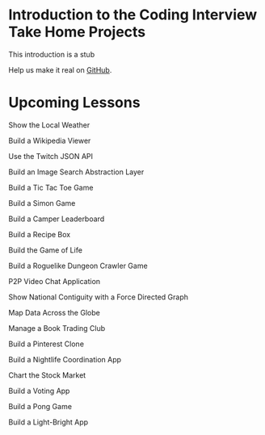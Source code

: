 # Introduction to the Coding Interview Take Home Projects #

This introduction is a stub

Help us make it real on [GitHub](https://github.com/freeCodeCamp/learn/tree/master/src/introductions).

# Upcoming Lessons #

Show the Local Weather

Build a Wikipedia Viewer

Use the Twitch JSON API

Build an Image Search Abstraction Layer

Build a Tic Tac Toe Game

Build a Simon Game

Build a Camper Leaderboard

Build a Recipe Box

Build the Game of Life

Build a Roguelike Dungeon Crawler Game

P2P Video Chat Application

Show National Contiguity with a Force Directed Graph

Map Data Across the Globe

Manage a Book Trading Club

Build a Pinterest Clone

Build a Nightlife Coordination App

Chart the Stock Market

Build a Voting App

Build a Pong Game

Build a Light-Bright App